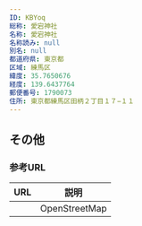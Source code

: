 ```yaml
---
ID: KBYoq
総称: 愛宕神社
名称: 愛宕神社
名称読み: null
別名: null
都道府県: 東京都
区域: 練馬区
緯度: 35.7650676
経度: 139.6437764
郵便番号: 1790073
住所: 東京都練馬区田柄２丁目１７−１１
---
```


## その他

### 参考URL

| URL | 説明          |
| --- | ------------- |
|     | OpenStreetMap |
